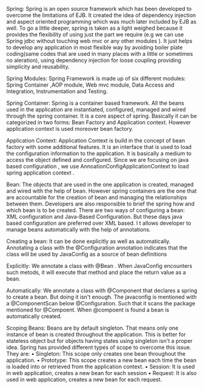 Spring: Spring is an open source framework which has been developed to overcome the limitations of EJB. It created the idea of dependency injection and aspect oriented programming which was much later included by EJB as well. To go a little deeper, spring is taken as a light weighed because it provides the flexibility of using just the part we require (e.g we can use Spring jdbc without touching web mvc or any other modules ). It just helps to develop any application in most flexible way by avoiding boiler plate coding(same codes that are used in many places with a little or sometimes no aleration), using dependency injection for loose coupling providing simplicity and reusability.

Spring Modules: Spring Framework is made up of six different modules: Spring Container ,AOP module, Web mvc module, Data Access and Integration, Instrumentation and Testing.

Spring Container: Spring is a container based framework. All the beans used in the application are instantiated, configured, managed and wired through the spring container. It is a core aspect of spring. Basically it can be categorized in two forms: Bean Factory and Application context. However application context is used moreover bean factory.

Application Context: Application Context is build in the concept of bean factory with some additional features. It is an interface that is used to load the configuration information to the application. It is basically a medium to access the object defined and configured. Since we are focusing on java based configuration , we use AnnoationConfigApplicationContext to load spring application context .

Bean: The objects that are used in the one application is created, managed and wired with the help of bean. However spring containers are the one that are accountable for the creation of bean and managing the relationships between them. Developers are also responsible to brief the spring how and which bean is to be created. There are two ways of configuring a bean: XML configuration and Java-Based Configuration. But these days java based configuration are preferred over XML based. I t allows developer to manage beans automatically with the help of annotations.

Creating a bean: It can be done explicitly as well as automatically. Annotating a class with the @Configuration annotation indicates that the class will be used by JavaConfig as a source of bean definitions

Explicitly: We annotate a class with @Bean . When JavaConfig encounters such metods, it will execute that method and place the return value as a bean.

Automatically: We annotate a class with @Component that declares a spring to create a bean. But doing it isn&#39;t enough. The javaconfig is mentioned with a @ComponentScan below @Configuration. Such that it scans the package mentioned for @Compoent. When @compoent is found a bean is automatically created.

Scoping Beans: Beans are by default singleton. That means only one instance of bean is created throughout the application. This is better for stateless object but for objects having states using singleton isn&#39;t a proper idea. Spring has provided different types of scope to overcome this issue. They are: • Singleton: This scope only creates one bean throughout the application. • Prototype: This scope creates a new bean each time the bean is loaded into or retrieved from the application context. • Session: It is used in web application, creates a new bean for each session • Request: It is also used in web application, creates a new bean for each request.
